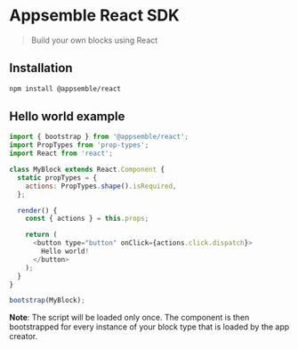# Appsemble React SDK

> Build your own blocks using React

## Installation

```sh
npm install @appsemble/react
```

## Hello world example

```js
import { bootstrap } from '@appsemble/react';
import PropTypes from 'prop-types';
import React from 'react';

class MyBlock extends React.Component {
  static propTypes = {
    actions: PropTypes.shape().isRequired,
  };

  render() {
    const { actions } = this.props;

    return (
      <button type="button" onClick={actions.click.dispatch}>
        Hello world!
      </button>
    );
  }
}

bootstrap(MyBlock);
```

**Note**: The script will be loaded only once. The component is then bootstrapped for every instance
of your block type that is loaded by the app creator.
